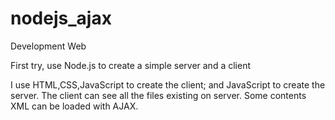 # nodejs_ajax

Development Web

First try, use Node.js to create a simple server and a client

I use HTML,CSS,JavaScript to create the client; and JavaScript to create the server.
The client can see all the files existing on server.
Some contents XML can be loaded with AJAX.
